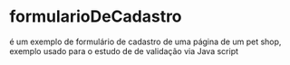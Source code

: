 # formularioDeCadastro
é um exemplo de formulário de cadastro de uma página de um pet shop, exemplo usado para o estudo de de validação via Java script 
